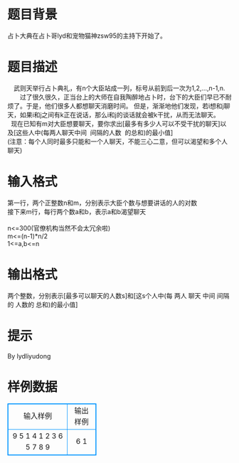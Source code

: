 # 

 
 # 题目背景 
占卜大典在占卜哥lyd和宠物猫神zsw95的主持下开始了。 

 
 # 题目描述 
　武则天举行占卜典礼，有n个大臣站成一列，标号从前到后一次为1,2,...,n-1,n.&nbsp;<BR>　　过了很久很久，正当台上的大师在自我陶醉地占卜时，台下的大臣们早已不耐烦了。于是，他们很多人都想聊天消磨时间。&nbsp;但是，渐渐地他们发现，若i想和j聊天，如果i和j之间有k正在说话，那么i和j的谈话就会被k干扰，从而无法聊天。<BR>&nbsp;&nbsp;现在已知有m对大臣想要聊天，要你求出[最多有多少人可以不受干扰的聊天]以及[这些人中(每两人聊天中间&nbsp;&nbsp;间隔的人数&nbsp;&nbsp;的总和)的最小值]<BR>(注意：每个人同时最多只能和一个人聊天，不能三心二意，但可以渴望和多个人聊天)<BR> 

 
 # 输入格式 
第一行，两个正整数n和m，分别表示大臣个数与想要讲话的人的对数<BR>接下来m行，每行两个数a和b，表示a和b渴望聊天<BR><BR>n&lt;=300(官僚机构当然不会太冗余啦)<BR>m&lt;=(n-1)*n/2<BR>1&lt;=a,b&lt;=n<BR> 

 
 # 输出格式 
两个整数，分别表示[最多可以聊天的人数s]和[这s个人中(每&nbsp;两人&nbsp;聊天&nbsp;中间&nbsp;间隔的&nbsp;人数的&nbsp;总和)的最小值]<BR> 

 
 # 提示 
By&nbsp;lydliyudong 
# 样例数据
<style>
        table,table tr th, table tr td { border:1px solid #0094ff; }
        table { width: 200px; min-height: 25px; line-height: 25px; text-align: center; border-collapse: collapse;}   
    </style>
<table>
	<tr>
		<td>输入样例</td>
		<td>输出样例</td>
	</tr>
<tr><td>9 5
1 4
1 2
3 6
5 7
8 9</td><td>6 1</td></tr></table>
